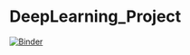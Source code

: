 # DeepLearning_Project
[![Binder](https://mybinder.org/badge_logo.svg)](https://mybinder.org/v2/gh/Le0nH0ffmann/DeepLearning_Project/main?labpath=jupyterMain.ipynb)
